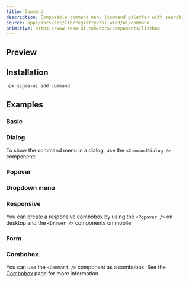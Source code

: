 ```yaml
---
title: Command
description: Composable command menu (command palette) with search.
source: apps/docs/src/lib/registry/tailwind/ui/command
primitive: https://www.reka-ui.com/docs/components/listbox
---
```


## Preview

<ComponentPreview name="Command" />

## Installation

```bash
npx sigma-ui add command
```

## Examples

### Basic

<ComponentPreview name="Command" />

### Dialog

To show the command menu in a dialog, use the `<CommandDialog />` component:

<ComponentPreview name="CommandDialog" />

### Popover

<ComponentPreview name="CommandPopover" />

### Dropdown menu

<ComponentPreview name="CommandDropdownMenu" />

### Responsive

You can create a responsive combobox by using the `<Popover />` on desktop and the `<Drawer />` components on mobile.

<ComponentPreview name="CommandResponsive" />

### Form

<ComponentPreview name="CommandForm" />

### Combobox

You can use the `<Command />` component as a combobox. See the [Combobox](./combobox) page for more information.
